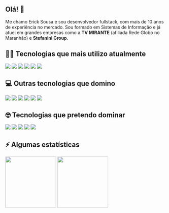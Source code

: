 ## Olá! 👋

Me chamo Erick Sousa e sou desenvolvedor fullstack, com mais de 10 anos de experiência no mercado. Sou formado em Sistemas de Informação e já atuei em grandes empresas como a **TV MIRANTE** (afiliada Rede Globo no Maranhão) e **Stefanini Group**.

## 👨‍💻 Tecnologias que mais utilizo atualmente
<div>
  <img src="https://img.shields.io/badge/Vue.js-35495E?style=for-the-badge&logo=vuedotjs&logoColor=4FC08D">
  <img src="https://img.shields.io/badge/Quasar-00b4ff?style=for-the-badge&logo=quasar">
  <img src="https://img.shields.io/badge/Vuetify-2196f3?style=for-the-badge&logo=vuetify">
  <img src="https://img.shields.io/badge/Sass-bf4080?style=for-the-badge&logo=sass">
  <img src="https://img.shields.io/badge/TYPESCRIPT-20232A?style=for-the-badge&logo=typescript&logoColor=61DAFB">
  <img src="https://img.shields.io/badge/JavaScript-323330?style=for-the-badge&logo=javascript&logoColor=F7DF1E">
</div>

## 💻 Outras tecnologias que domino
<div>
  <img src="https://img.shields.io/badge/Laravel-FF2D20?style=for-the-badge&logo=laravel&logoColor=white">
  <img src="https://img.shields.io/badge/HTML5-E34F26?style=for-the-badge&logo=html5&logoColor=white">
  <img src="https://img.shields.io/badge/CSS3-1572B6?style=for-the-badge&logo=css3&logoColor=white">
  <img src="https://img.shields.io/badge/PHP-777BB4?style=for-the-badge&logo=php&logoColor=white">
  <img src="https://img.shields.io/badge/Tailwind_CSS-38B2AC?style=for-the-badge&logo=tailwind-css&logoColor=white">
  <img src="https://img.shields.io/badge/Bootstrap-563D7C?style=for-the-badge&logo=bootstrap&logoColor=white">
</div>

## 🤓 Tecnologias que pretendo dominar
<div>
  <img src="https://img.shields.io/badge/Nuxt.js-20232A?style=for-the-badge&logo=nuxt.js&logoColor=61DAFB">
  <img src="https://img.shields.io/badge/Node.js-20232A?style=for-the-badge&logo=node.js&logoColor=61DAFB">
  <img src="https://img.shields.io/badge/React-20232A?style=for-the-badge&logo=react&logoColor=61DAFB">
  <img src="https://img.shields.io/badge/React Native-20232A?style=for-the-badge&logo=react&logoColor=61DAFB">
  <img src="https://img.shields.io/badge/Next.js-20232A?style=for-the-badge&logo=next.js&logoColor=61DAFB">
</div>

## ⚡ Algumas estatísticas
<div>
  <img src="https://github-readme-stats.vercel.app/api?username=ericksousa&count_private=true&show_icons=true&theme=chartreuse-dark" height="160" />
  <img src="https://github-readme-stats.vercel.app/api/top-langs/?username=anuraghazra&layout=compact&theme=chartreuse-dark" height="160" />
</div>
